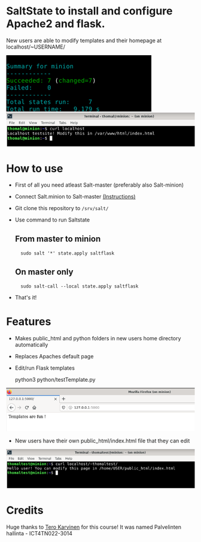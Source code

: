 # SaltState to install and configure Apache2 and flask.

New users are able to modify templates and their homepage at localhost/~USERNAME/

![Image](/screenshots/result.png)
![Image](/screenshots/curllocalhost.png)

# How to use

- First of all you need atleast Salt-master (preferably also Salt-minion)
- Connect Salt.minion to Salt-master [(Instructions)](https://tuomaslintula.wordpress.com/2021/11/04/tehtava-h2-2/)
- Git clone this repository to `/srv/salt/`
- Use command to run Saltstate

	## From master to minion
		sudo salt '*' state.apply saltflask
	
	## On master only
		sudo salt-call --local state.apply saltflask

- That's it!

# Features

- Makes public_html and python folders in new users home directory automatically
- Replaces Apaches default page
- Edit/run Flask templates

	python3 python/testTemplate.py

![Image](/screenshots/flasktemplate.png)

- New users have their own public_html/index.html file that they can edit

![Image](/screenshots/publichtml.png)

# Credits

Huge thanks to [Tero Karvinen](https://terokarvinen.com/) for this course! It was named Palvelinten hallinta - ICT4TN022-3014
